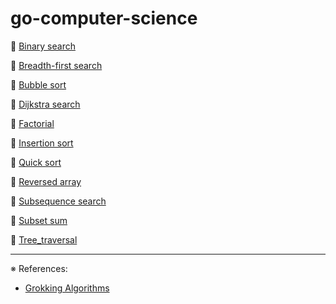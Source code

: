 # go-computer-science

📌 [Binary search](binary_search)

📌 [Breadth-first search](breadth_first_search)

📌 [Bubble sort](bubble_sort)

📌 [Dijkstra search](dijkstra_search)

📌 [Factorial](factorial)

📌 [Insertion sort](insertion_sort)

📌 [Quick sort](quick_sort)

📌 [Reversed array](reversed_array)

📌 [Subsequence search](subsequence_search)

📌 [Subset sum](subset_sum)

📌 [Tree_traversal](tree_traversal)

---
※ References:
- [Grokking Algorithms](https://www.oreilly.com/library/view/grokking-algorithms/9781617292231/)
